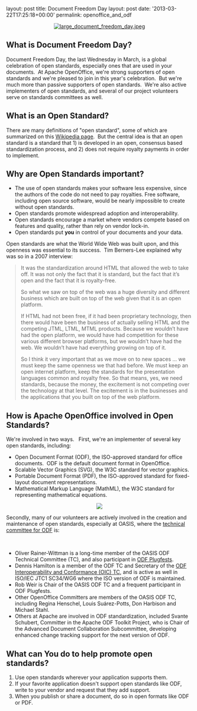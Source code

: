 layout: post
title: Document Freedom Day
layout: post
date: '2013-03-22T17:25:18+00:00'
permalink: openoffice_and_odf

<p> </p> 
  <p> </p> 
  <p align="center"><a href="https://blogs.apache.org/OOo/mediaresource/48dcceda-acd3-4f7b-baf3-f94eb7bef82d"><img alt="large_document_freedom_day.jpeg" src="https://blogs.apache.org/OOo/mediaresource/48dcceda-acd3-4f7b-baf3-f94eb7bef82d" /></a> </p> 
  <h2>What is Document Freedom Day? <br /></h2> 
  <p>Document Freedom Day, the last Wednesday in March, is a global celebration of open standards, especially ones that are used in your documents.&nbsp; At Apache OpenOffice, we're strong supporters of open standards and we're pleased to join in this year's celebration.&nbsp; But we're much more than passive supporters of open standards.&nbsp; We're also active implementers of open standards, and several of our project volunteers serve on standards committees as well. <br /></p> 
  <h2>What is an Open Standard?&nbsp; <br /></h2> 
  <p>There are many definitions of &quot;open standard&quot;, some of which are summarized on this <a href="http://en.wikipedia.org/wiki/Open_standard">Wikipedia page</a>.&nbsp; But the central idea is that an open standard is a standard that 1) is developed in an open, consensus based standardization process, and 2) does not require royalty payments in order to implement.&nbsp; <br /></p> 
  <h2>Why are Open Standards important?

</h2> 
  <ul> 
    <li>The use of open standards makes your software less expensive, since 
the authors of the code do not need to pay royalties.  Free software, 
including open source
        software, would be nearly impossible to create without open 
standards.</li> 
    <li>Open standards promote widespread adoption and interoperability.<br /></li> 
    <li>Open standards encourage a market where vendors compete based on features and quality, rather than rely on vendor lock-in.</li> 
    <li>Open standards put <b>you</b> in control of your documents and your data.</li> 
  </ul> 
  <p>Open standards are what the World Wide Web was built upon, and this openness was essential to its success.&nbsp; Tim Berners-Lee explained why was so in a 2007 interview:</p> 
  <blockquote> 
    <p>It was the standardization around HTML that allowed the 
web to take off. It was not only the fact that it is standard, but the 
fact that it’s open and the fact that it is royalty-free.</p> 
    <p>So what we saw on top of the web was a huge diversity and different 
business which are built on top of the web given that it is an open 
platform.</p> 
    <p>If HTML had not been free, if it had been proprietary technology, 
then there would have been the business of actually selling HTML and the
 competing JTML, LTML, MTML products. Because we wouldn’t have had the 
open platform, we would have had competition for these various different
 browser platforms, but we wouldn’t have had the web. We wouldn’t have 
had everything growing on top of it.</p> 
    <p>So I think it very important that as we move on to new spaces … we 
must keep the same openness we that had before. We must keep an open 
internet platform, keep the standards for the presentation languages 
common and royalty free. So that means, yes, we need standards, because 
the money, the excitement is not competing over the technology at that 
level. The excitement is in the businesses and the applications that you
 built on top of the web platform.</p> 
  </blockquote> 
  <p> </p> 
  <h2>How is Apache OpenOffice involved in Open Standards?</h2> 
  <p>We're involved in two ways. &nbsp; First, we're an implementer of several key open standards, including: <br /></p> 
  <ul> 
    <li>Open Document Format (ODF), the ISO-approved standard for office documents.&nbsp; ODF is the default document format in OpenOffice.<br /></li> 
    <li>Scalable Vector Graphics (SVG), the W3C standard for vector graphics.</li> 
    <li>Portable Document Format (PDF), the ISO-approved standard for 
fixed-layout document representations.</li> 
    <li>Mathematical Markup Language (MathML), the W3C standard for 
representing mathematical equations.</li> 
  </ul> 
  <p align="center"><a href="https://www.oasis-open.org/committees/tc_home.php?wg_abbrev=office"><img src="http://opendocument.xml.org/sites/opendocument.xml.org/files/u2/odf-community.jpg" /></a></p> 
  <p>Secondly, many of our volunteers are actively involved in the creation and maintenance of open standards, especially at OASIS, where the <a href="https://www.oasis-open.org/committees/office/">technical committee for ODF</a> is:</p> 
  <p> </p> 
  <p><br /></p> 
  <ul> 
    <li>Oliver Rainer-Wittman is a long-time member of the OASIS ODF Technical Committee (TC), and also participant in <a href="http://www.odfplugfest.org/">ODF Plugfests</a>.</li> 
    <li>Dennis Hamilton is a member of the ODF TC and Secretary of the <a href="https://www.oasis-open.org/committees/oic/">ODF Interoperability and Conformance (OIC) TC</a>, and is active as well in ISO/IEC JTC1 SC34/WG6 where the ISO version of ODF is maintained.<br /></li> 
    <li>Rob Weir is Chair of the OASIS ODF TC and a frequent participant in ODF Plugfests.<br /></li> 
    <li>Other OpenOffice Committers are members of the OASIS ODF TC, including Regina Henschel, Louis<span class="gD" name="Louis Suárez-Potts"> Suárez-Potts</span><span class="go"></span>, Don Harbison and Michael Stahl.<br /></li> 
    <li>Others at Apache are involved in ODF standardization, included Svante Schubert, Committer in the Apache ODF Toolkit Project, who is Chair of the Advanced Document Collaboration Subcommittee, developing enhanced change tracking support for the next version of ODF.<br /></li> 
  </ul> 
  <h2>What can You do to help promote open standards?

</h2> 
  <ol> 
    <li>Use open standards wherever your application supports them.</li> 
    <li>If your favorite application doesn't support open standards like ODF, write to your vendor and request that they add support.<br /></li> 
    <li>When you publish or share a document, do so in open formats like ODF or PDF.<br /></li> 
  </ol> 
  <p><br /></p> 
  <ol> </ol>

